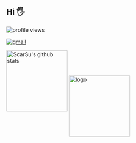 ## Hi 🖐

![profile views](https://komarev.com/ghpvc/?username=scarsu&style=plastic)

<a href="mailto:scarsu001@gmail.com"><img src="https://img.shields.io/badge/-mailme: scarsu001@gmail.com-%23323031?style=flat&logo=gmail" alt="gmail" /></a>

<img src="https://github-readme-stats.vercel.app/api?username=scarsu&count_private=true&show_icons=true&theme=dracula&include_all_commits=true" alt="ScarSu's github stats" height="160" />

<img src="https://github-profile-trophy.vercel.app/?username=scarsu&theme=flat&column=7" alt="logo" height="160" align="center" style="margin: auto; margin-bottom: 20px;" />
